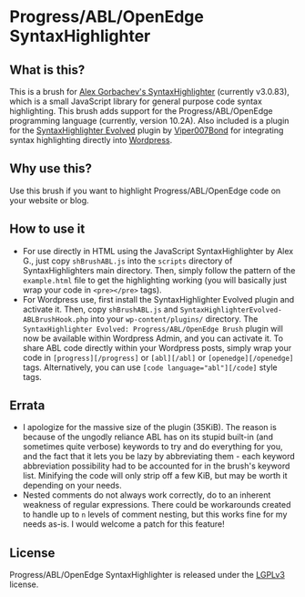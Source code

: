 Progress/ABL/OpenEdge SyntaxHighlighter
==========================

What is this?
--------------
This is a brush for [Alex Gorbachev's SyntaxHighlighter][syntaxhighlighterhome] (currently v3.0.83), which is a small JavaScript library for general purpose code syntax highlighting.  This brush adds support for the Progress/ABL/OpenEdge programming language (currently, version 10.2A).  Also included is a plugin for the [SyntaxHighlighter Evolved][syntaxhighlighterevolvedhome] plugin by [Viper007Bond][viperhome] for integrating syntax highlighting directly into [Wordpress][wordpresshome].

Why use this?
--------------
Use this brush if you want to highlight Progress/ABL/OpenEdge code on your website or blog.

How to use it
--------------
* For use directly in HTML using the JavaScript SyntaxHighlighter by Alex G., just copy `shBrushABL.js` into the `scripts` directory of SyntaxHighlighters main directory.  Then, simply follow the pattern of the `example.html` file to get the highlighting working (you will basically just wrap your code in `<pre></pre>` tags).
* For Wordpress use, first install the SyntaxHighlighter Evolved plugin and activate it.  Then, copy `shBrushABL.js` and `SyntaxHighlighterEvolved-ABLBrushHook.php` into your `wp-content/plugins/` directory.  The `SyntaxHighlighter Evolved: Progress/ABL/OpenEdge Brush` plugin will now be available within Wordpress Admin, and you can activate it.  To share ABL code directly within your Wordpress posts, simply wrap your code in `[progress][/progress]` or `[abl][/abl]` or `[openedge][/openedge]` tags.  Alternatively, you can use `[code language="abl"][/code]` style tags.

Errata
-------
* I apologize for the massive size of the plugin (35KiB).  The reason is because of the ungodly reliance ABL has on its stupid built-in (and sometimes quite verbose) keywords to try and do everything for you, and the fact that it lets you be lazy by abbreviating them - each keyword abbreviation possibility had to be accounted for in the brush's keyword list.  Minifying the code will only strip off a few KiB, but may be worth it depending on your needs.
* Nested comments do not always work correctly, do to an inherent weakness of regular expressions.  There could be workarounds created to handle up to `n` levels of comment nesting, but this works fine for my needs as-is.  I would welcome a patch for this feature!

License
--------
Progress/ABL/OpenEdge SyntaxHighlighter is released under the [LGPLv3][licensesite] license.

[syntaxhighlighterhome]: http://alexgorbatchev.com/SyntaxHighlighter/
[syntaxhighlighterevolvedhome]: http://wordpress.org/extend/plugins/syntaxhighlighter
[viperhome]: http://www.viper007bond.com
[wordpresshome]: http://wordpress.org
[licensesite]: http://github.com/abevoelker/SyntaxHighlighter-Progress-OpenEdge-ABL-Brush/blob/master/LICENSE
